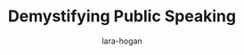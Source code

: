 ---
title: Demystifying Public Speaking
author: lara-hogan
url: https://demystifying-public-speaking.com/
---